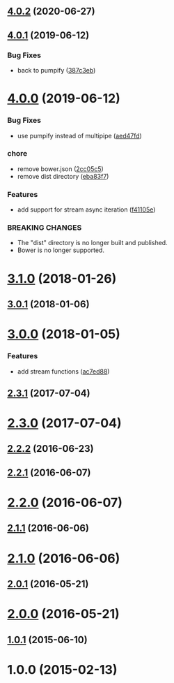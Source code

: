 ## [4.0.2](https://github.com/cheminfo-js/sdf-parser/compare/v4.0.1...v4.0.2) (2020-06-27)



## [4.0.1](https://github.com/cheminfo-js/sdf-parser/compare/v4.0.0...v4.0.1) (2019-06-12)


### Bug Fixes

* back to pumpify ([387c3eb](https://github.com/cheminfo-js/sdf-parser/commit/387c3eb))



# [4.0.0](https://github.com/cheminfo-js/sdf-parser/compare/v3.1.0...v4.0.0) (2019-06-12)


### Bug Fixes

* use pumpify instead of multipipe ([aed47fd](https://github.com/cheminfo-js/sdf-parser/commit/aed47fd))


### chore

* remove bower.json ([2cc05c5](https://github.com/cheminfo-js/sdf-parser/commit/2cc05c5))
* remove dist directory ([eba83f7](https://github.com/cheminfo-js/sdf-parser/commit/eba83f7))


### Features

* add support for stream async iteration ([f41105e](https://github.com/cheminfo-js/sdf-parser/commit/f41105e))


### BREAKING CHANGES

* The "dist" directory is no longer built and published.
* Bower is no longer supported.



# [3.1.0](https://github.com/cheminfo-js/sdf-parser/compare/v3.0.1...v3.1.0) (2018-01-26)



## [3.0.1](https://github.com/cheminfo-js/sdf-parser/compare/v3.0.0...v3.0.1) (2018-01-06)



# [3.0.0](https://github.com/cheminfo-js/sdf-parser/compare/v2.3.1...v3.0.0) (2018-01-05)


### Features

* add stream functions ([ac7ed88](https://github.com/cheminfo-js/sdf-parser/commit/ac7ed88))



## [2.3.1](https://github.com/cheminfo-js/sdf-parser/compare/v2.3.0...v2.3.1) (2017-07-04)



# [2.3.0](https://github.com/cheminfo-js/sdf-parser/compare/v2.2.2...v2.3.0) (2017-07-04)



## [2.2.2](https://github.com/cheminfo-js/sdf-parser/compare/v2.2.1...v2.2.2) (2016-06-23)



## [2.2.1](https://github.com/cheminfo-js/sdf-parser/compare/v2.2.0...v2.2.1) (2016-06-07)



# [2.2.0](https://github.com/cheminfo-js/sdf-parser/compare/v2.1.1...v2.2.0) (2016-06-07)



## [2.1.1](https://github.com/cheminfo-js/sdf-parser/compare/v2.1.0...v2.1.1) (2016-06-06)



# [2.1.0](https://github.com/cheminfo-js/sdf-parser/compare/v2.0.1...v2.1.0) (2016-06-06)



## [2.0.1](https://github.com/cheminfo-js/sdf-parser/compare/v2.0.0...v2.0.1) (2016-05-21)



# [2.0.0](https://github.com/cheminfo-js/sdf-parser/compare/v1.0.1...v2.0.0) (2016-05-21)



## [1.0.1](https://github.com/cheminfo-js/sdf-parser/compare/v1.0.0...v1.0.1) (2015-06-10)



# 1.0.0 (2015-02-13)



